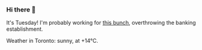 ### Hi there :wave:

It's Tuesday! I'm probably working for [this bunch](https://github.com/kohofinancial), overthrowing the banking establishment.

Weather in Toronto: sunny, at +14°C.
